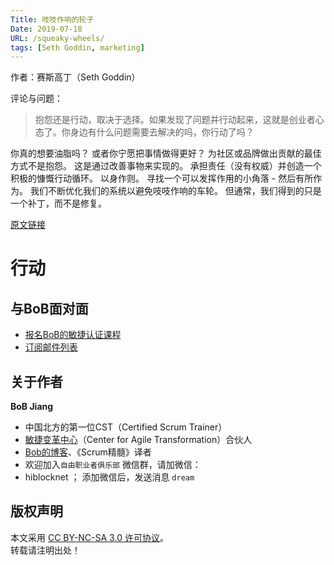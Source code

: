 ```yaml
---
Title: 吱吱作响的轮子
Date: 2019-07-18
URL: /squeaky-wheels/
tags: [Seth Goddin, marketing]
---
```


作者：赛斯高丁（Seth Goddin）

评论与问题：
> 抱怨还是行动，取决于选择。如果发现了问题并行动起来，这就是创业者心态了。你身边有什么问题需要去解决的吗，你行动了吗？

你真的想要油脂吗？
或者你宁愿把事情做得更好？
为社区或品牌做出贡献的最佳方式不是抱怨。
这是通过改善事物来实现的。
承担责任（没有权威）并创造一个积极的慷慨行动循环。
以身作则。
寻找一个可以发挥作用的小角落 - 然后有所作为。
我们不断优化我们的系统以避免吱吱作响的车轮。
但通常，我们得到的只是一个补丁，而不是修复。

[原文链接](https://seths.blog/2019/07/squeaky-wheels/)

# 行动

## 与BoB面对面
- [报名BoB的敏捷认证课程](http://yihuode.io/brands/33)
- [订阅邮件列表](https://tinyletter.com/bobjiang)

## 关于作者
**BoB Jiang**

- 中国北方的第一位CST（Certified Scrum Trainer）  
- [敏捷变革中心](https://www.c4at.cn/)（Center for Agile Transformation）合伙人  
- [Bob的博客](http://www.bobjiang.com)、《Scrum精髓》译者
- 欢迎加入`自由职业者俱乐部` 微信群，请加微信：
- hiblocknet  ； 添加微信后，发送消息 `dream`

## 版权声明

本文采用 [CC BY-NC-SA 3.0 许可协议](https://creativecommons.org/licenses/by-nc-sa/3.0/deed.zh)。  
转载请注明出处！

